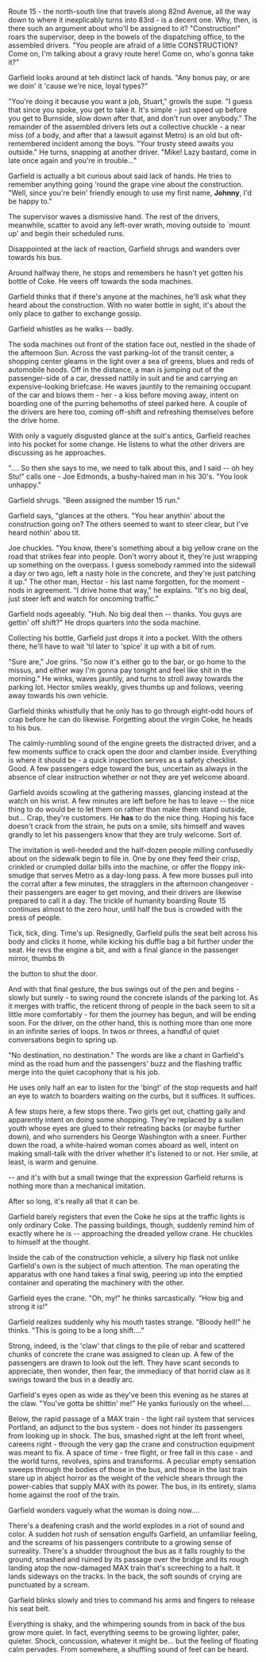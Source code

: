 Route 15 - the north-south line that travels along 82nd Avenue, all the way down to where it inexplicably turns into 83rd - is a decent one. Why, then, is there such an argument about who'll be assigned to it? "Construction!" roars the supervisor, deep in the bowels of the dispatching office, to the assembled drivers. "You people are afraid of a little CONSTRUCTION? Come on, I'm talking about a gravy route here! Come on, who's gonna take it?"

Garfield looks around at teh distinct lack of hands. "Any bonus pay, or are we doin' it 'cause we're nice, loyal types?"

"You're doing it because you want a job, Stuart," growls the supe. "I guess that since you spoke, you get to take it. It's simple - just speed up before you get to Burnside, slow down after that, and don't run over anybody." The remainder of the assembled drivers lets out a collective chuckle - a near miss (of a body, and after that a lawsuit against Metro) is an old but oft-remembered incident among the boys. "Your trusty steed awaits you outside." He turns, snapping at another driver. "Mike! Lazy bastard, come in late once again and you're in trouble..."

Garfield is actually a bit curious about said lack of hands. He tries to remember anything going 'round the grape vine about the construction. "Well, since you're bein' friendly enough to use my first name, **Johnny**, I'd be happy to."

The supervisor waves a dismissive hand. The rest of the drivers, meanwhile, scatter to avoid any left-over wrath, moving outside to \`mount up' and begin their scheduled runs.

Disappointed at the lack of reaction, Garfield shrugs and wanders over towards his bus.

Around halfway there, he stops and remembers he hasn't yet gotten his bottle of Coke. He veers off towards the soda machines.

Garfield thinks that if there's anyone at the machines, he'll ask what they heard about the construction. With no water bottle in sight, it's about the only place to gather to exchange gossip.

Garfield whistles as he walks -- badly.

The soda machines out front of the station face out, nestled in the shade of the afternoon Sun. Across the vast parking-lot of the transit center, a shopping center gleams in the light over a sea of greens, blues and reds of automobile hoods. Off in the distance, a man is jumping out of the passenger-side of a car, dressed nattily in suit and tie and carrying an expensive-looking briefcase. He waves jauntily to the remaining occupant of the car and blows them - her - a kiss before moving away, intent on boarding one of the purring behemoths of steel parked here. A couple of the drivers are here too, coming off-shift and refreshing themselves before the drive home.

With only a vaguely disgusted glance at the suit's antics, Garfield reaches into his pocket for some change. He listens to what the other drivers are discussing as he approaches.

".... So then she says to me, we need to talk about this, and I said -- oh hey Stu!" calls one - Joe Edmonds, a bushy-haired man in his 30's. "You look unhappy."

Garfield shrugs. "Been assigned the number 15 run."

Garfield says, "glances at the others. "You hear anythin' about the construction going on? The others seemed to want to steer clear, but I've heard nothin' abou tit.

Joe chuckles. "You know, there's something about a big yellow crane on the road that strikes fear into people. Don't worry about it, they're just wrapping up something on the overpass. I guess somebody rammed into the sidewall a day or two ago, left a nasty hole in the concrete, and they're just patching it up." The other man, Hector - his last name forgotten, for the moment - nods in agreement. "I drive home that way," he explains. "It's no big deal, just steer left and watch for oncoming traffic."

Garfield nods ageeably. "Huh. No big deal then -- thanks. You guys are gettin' off shift?" He drops quarters into the soda machine.

Collecting his bottle, Garfield just drops it into a pocket. With the others there, he'll have to wait 'til later to 'spice' it up with a bit of rum.

"Sure are," Joe grins. "So now it's either go to the bar, or go home to the missus, and either way I'm gonna pay tonight and feel like shit in the morning." He winks, waves jauntily, and turns to stroll away towards the parking lot. Hector smiles weakly, gives thumbs up and follows, veering away towards his own vehicle.

Garfield thinks whistfully that he only has to go through eight-odd hours of crap before he can do likewise. Forgetting about the virgin Coke, he heads to his bus.

The calmly-rumbling sound of the engine greets the distracted driver, and a few moments suffice to crack open the door and clamber inside. Everything is where it should be - a quick inspection serves as a safety checklist. Good. A few passengers edge toward the bus, uncertain as always in the absence of clear instruction whether or not they are yet welcome aboard.

Garfield avoids scowling at the gathering masses, glancing instead at the watch on his wrist. A few minutes are left before he has to leave -- the nice thing to do would be to let them on rather than make them stand outside, but... Crap, they're customers. He **has** to do the nice thing. Hoping his face doesn't crack from the strain, he puts on a smile, sits himself and waves grandly to let his passengers know that they are truly welcome. Sort of.

The invitation is well-heeded and the half-dozen people milling confusedly about on the sidewalk begin to file in. One by one they feed their crisp, crinkled or crumpled dollar bills into the machine, or offer the floppy ink-smudge that serves Metro as a day-long pass. A few more busses pull into the corral after a few minutes, the stragglers in the afternoon changeover - their passengers are eager to get moving, and their drivers are likewise prepared to call it a day. The trickle of humanity boarding Route 15 continues almost to the zero hour, until half the bus is crowded with the press of people.

Tick, tick, ding. Time's up. Resignedly, Garfield pulls the seat belt across his body and clicks it home, while kicking his duffle bag a bit further under the seat. He revs the engine a bit, and with a final glance in the passenger mirror, thumbs th

the button to shut the door.

And with that final gesture, the bus swings out of the pen and begins - slowly but surely - to swing round the concrete islands of the parking lot. As it merges with traffic, the reticent throng of people in the back seem to sit a little more comfortably - for them the journey has begun, and will be ending soon. For the driver, on the other hand, this is nothing more than one more in an infinite series of loops. In twos or threes, a handful of quiet conversations begin to spring up.

"No destination, no destination." The words are like a chant in Garfield's mind as the road hum and the passengers' buzz and the flashing traffic merge into the quiet cacophony that is his job.

He uses only half an ear to listen for the 'bing!' of the stop requests and half an eye to watch to boarders waiting on the curbs, but it suffices. It suffices.

A few stops here, a few stops there. Two girls get out, chatting gaily and apparently intent on doing some shopping. They're replaced by a sullen youth whose eyes are glued to their retreating backs (or maybe further down), and who surrenders his George Washington with a sneer. Further down the road, a white-haired woman comes aboard as well, intent on making small-talk with the driver whether it's listened to or not. Her smile, at least, is warm and genuine.

\-- and it's with but a small twinge that the expression Garfield returns is nothing more than a mechanical imitation.

After so long, it's really all that it can be.

Garfield barely registers that even the Coke he sips at the traffic lights is only ordinary Coke. The passing buildings, though, suddenly remind him of exactly where he is -- approaching the dreaded yellow crane. He chuckles to himself at the thought.

Inside the cab of the construction vehicle, a silvery hip flask not unlike Garfield's own is the subject of much attention. The man operating the apparatus with one hand takes a final swig, peering up into the emptied container and operating the machinery with the other.

Garfield eyes the crane. "Oh, my!" he thinks sarcastically. "How big and strong it is!"

Garfield realizes suddenly why his mouth tastes strange. "Bloody hell!" he thinks. "This is going to be a long shift...."

Strong, indeed, is the 'claw' that clings to the pile of rebar and scattered chunks of concrete the crane was assigned to clean up. A few of the passengers are drawn to look out the left. They have scant seconds to appreciate, then wonder, then fear, the immediacy of that horrid claw as it swings toward the bus in a deadly arc.

Garfield's eyes open as wide as they've been this evening as he stares at the claw. "You've gotta be shittin' me!" He yanks furiously on the wheel....

Below, the rapid passage of a MAX train - the light rail system that services Portland, an adjunct to the bus system - does not hinder its passengers from looking up in shock. The bus, smashed right at the left front wheel, careens right - through the very gap the crane and construction equipment was meant to fix. A space of time - free flight, or free fall in this case - and the world turns, revolves, spins and transforms. A peculiar empty sensation sweeps through the bodies of those in the bus, and those in the last train stare up in abject horror as the weight of the vehicle shears through the power-cables that supply MAX with its power. The bus, in its entirety, slams home against the roof of the train.

Garfield wonders vaguely what the woman is doing now....

There's a deafening crash and the world explodes in a riot of sound and color. A sudden hot rush of sensation engulfs Garfield, an unfamiliar feeling, and the screams of his passengers contribute to a growing sense of surreality. There's a shudder throughout the bus as it falls roughly to the ground, smashed and ruined by its passage over the bridge and its rough landing atop the now-damaged MAX train that's screeching to a halt. It lands sideways on the tracks. In the back, the soft sounds of crying are punctuated by a scream.

Garfield blinks slowly and tries to command his arms and fingers to release his seat belt.

Everything is shaky, and the whimpering sounds from in back of the bus grow more quiet. In fact, everything seems to be growing lighter, paler, quieter. Shock, concussion, whatever it might be... but the feeling of floating calm pervades. From somewhere, a shuffling sound of feet can be heard.